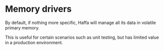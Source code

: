 # Memory drivers

By default, if nothing more specific, Haffa will manage all its data in volatile primary memory.

This is useful for certain scenarios such as unit testing, but has limited value in a production environment.

